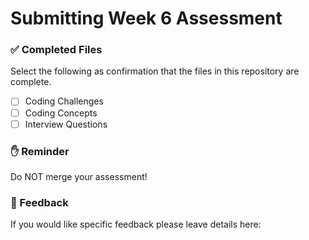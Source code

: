 # Submitting Week 6 Assessment

### ✅ Completed Files

Select the following as confirmation that the files in this repository are complete.

- [ ] Coding Challenges
- [ ] Coding Concepts
- [ ] Interview Questions

### ✋ Reminder

Do NOT merge your assessment!

### 📝 Feedback

If you would like specific feedback please leave details here:
